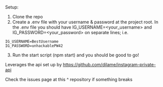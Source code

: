 Setup:

1. Clone the repo
2. Create a .env file with your username & password at the project root. In the .env file you should have IG_USERNAME=<your_username> and IG_PASSWORD=<your_password> on separate lines; i.e.

```
IG_USERNAME=BestUsername
IG_PASSWORD=unhackablePW42
```

3. Run the start script (npm start) and you should be good to go!

Leverages the api set up by https://github.com/dilame/instagram-private-api

Check the issues page at this ^ repository if something breaks

